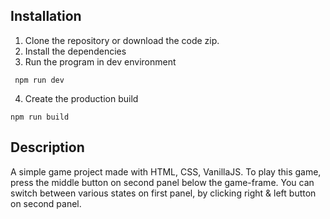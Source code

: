 ## Installation

 1. Clone the repository or download the code zip.
 2. Install the dependencies
 3. Run the program in dev environment 
   ```
    npm run dev
```
 4. Create the production build
 ```
 npm run build
 ``` 


## Description

A simple game project made with HTML, CSS, VanillaJS.
To play this game, press the middle button on second panel below the game-frame.
You can switch between various states on first panel, by clicking right & left button on second panel.
